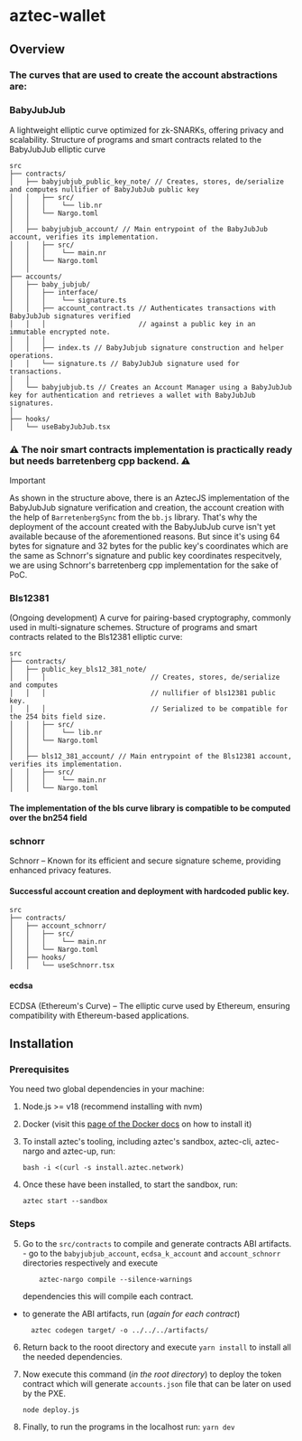 # aztec-wallet

## Overview

<h3>The curves that are used to create the account abstractions are:</h3>

### BabyJubJub

A lightweight elliptic curve optimized for zk-SNARKs, offering privacy and scalability.
Structure of programs and smart contracts related to the BabyJubJub elliptic curve

```
src
├── contracts/
│   ├── babyjubjub_public_key_note/ // Creates, stores, de/serialize and computes nullifier of BabyJubJub public key
│   │   ├── src/
│   │   │    └── lib.nr
│   │   └── Nargo.toml
│   │
│   ├── babyjubjub_account/ // Main entrypoint of the BabyJubJub account, verifies its implementation.
│   │   ├── src/
│   │   │    └── main.nr
│   │   └── Nargo.toml
│   │
├── accounts/
│   ├── baby_jubjub/
│   │   ├── interface/
│   │   │    └── signature.ts
│   │   ├── account_contract.ts // Authenticates transactions with BabyJubJub signatures verified
│   │   │                       // against a public key in an immutable encrypted note.
│   │   │
│   │   ├── index.ts // BabyJubjub signature construction and helper operations.
│   │   └── signature.ts // BabyJubJub signature used for transactions.
│   │
│   └── babyjubjub.ts // Creates an Account Manager using a BabyJubJub key for authentication and retrieves a wallet with BabyJubJub signatures.
│
├── hooks/
│   └── useBabyJubJub.tsx
```

<h3>⚠️ The noir smart contracts implementation is practically ready but needs barretenberg cpp backend. ⚠️</h3>

> [!IMPORTANT]
> As shown in the structure above, there is an AztecJS implementation of the BabyJubJub signature verification and creation, the account creation with the help of `BarretenbergSync` from the `bb.js` library. That's why the deployment of the account created with the BabyJubJub curve isn't yet available because of the aforementioned reasons. But since it's using 64 bytes for signature and 32 bytes for the public key's coordinates which are the same as Schnorr's signature and public key coordinates respecitvely, we are using Schnorr's barretenberg cpp implementation for the sake of PoC.

### Bls12381

(Ongoing development) A curve for pairing-based cryptography, commonly used in multi-signature schemes.
Structure of programs and smart contracts related to the Bls12381 elliptic curve:

```
src
├── contracts/
│   ├── public_key_bls12_381_note/
│   │   │                          // Creates, stores, de/serialize and computes
│   │   │                          // nullifier of bls12381 public key.
│   │   │                          // Serialized to be compatible for the 254 bits field size.
│   │   ├── src/
│   │   │    └── lib.nr
│   │   └── Nargo.toml
│   │
│   ├── bls12_381_account/ // Main entrypoint of the Bls12381 account, verifies its implementation.
│   │   ├── src/
│   │   │    └── main.nr
│   │   └── Nargo.toml

```

<h4>The implementation of the bls curve library is compatible to be computed over the bn254 field</h4>

### schnorr

Schnorr – Known for its efficient and secure signature scheme, providing enhanced privacy features.

<h4>Successful account creation and deployment with hardcoded public key.</h4>

```
src
├── contracts/
│   ├── account_schnorr/
│   │   ├── src/
│   │   │    └── main.nr
│   │   └── Nargo.toml
│   ├── hooks/
│   │   └── useSchnorr.tsx
```

#### ecdsa

ECDSA (Ethereum's Curve) – The elliptic curve used by Ethereum, ensuring compatibility with Ethereum-based applications.

## Installation

### Prerequisites

You need two global dependencies in your machine:

1.  Node.js >= v18 (recommend installing with nvm)
2.  Docker (visit this [page of the Docker docs](https://docs.docker.com/get-started/get-docker/) on how to install it)
3.  To install aztec's tooling, including aztec's sandbox, aztec-cli, aztec-nargo and aztec-up, run:

        bash -i <(curl -s install.aztec.network)

4.  Once these have been installed, to start the sandbox, run:

        aztec start --sandbox

### Steps

5.  Go to the `src/contracts` to compile and generate contracts ABI artifacts. - go to the `babyjubjub_account`, `ecdsa_k_account` and `account_schnorr` directories respectively and execute

            aztec-nargo compile --silence-warnings

    dependencies
    this will compile each contract.

- to generate the ABI artifacts, run (_again for each contract_)

        aztec codegen target/ -o ../../../artifacts/

6.  Return back to the rooot directory and execute `yarn install` to install all the needed dependencies.
7.  Now execute this command (_in the root directory_) to deploy the token contract which will generate `accounts.json` file that can be later on used by the PXE.

        node deploy.js

8.  Finally, to run the programs in the localhost run: `yarn dev`
